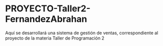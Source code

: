 # PROYECTO-Taller2-FernandezAbrahan
Aquí se desarrollará una sistema de gestión de ventas, correspondiente al proyecto de la materia Taller de Programación 2
